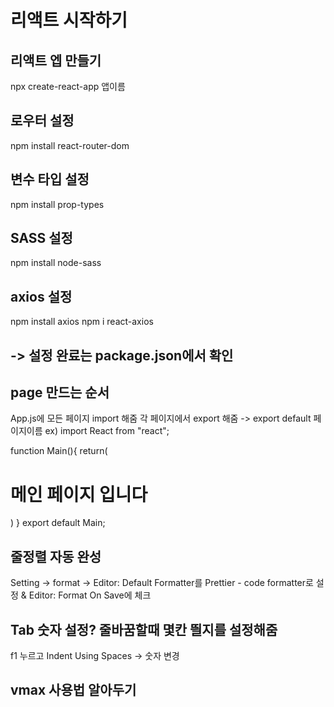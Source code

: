 # 리액트 시작하기 

## 리액트 엡 만들기
npx create-react-app 앱이름

## 로우터 설정 
npm install react-router-dom

## 변수 타입 설정
npm install prop-types

## SASS 설정
npm install node-sass

## axios 설정
npm install axios
npm i react-axios


## -> 설정 완료는 package.json에서 확인

## page 만드는 순서 
App.js에 모든 페이지 import 해줌
각 페이지에서  export 해줌 -> export default 페이지이름
ex) 
import React from "react";

function Main(){
    return(
        <div>
            <h1>메인 페이지 입니다</h1>
        </div>
    )
}
export default Main;

## 줄정렬 자동 완성
Setting -> format -> Editor: Default Formatter를 Prettier - code formatter로 설정 & Editor: Format On Save에 체크

## Tab 숫자 설정? 줄바꿈할때 몇칸 띌지를 설정해줌
f1 누르고 Indent Using Spaces -> 숫자 변경 

## vmax 사용법 알아두기
